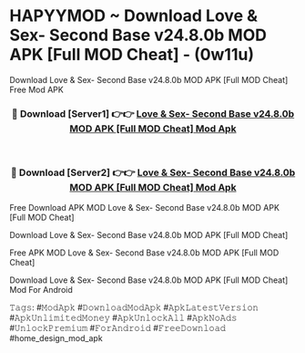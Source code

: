 # HAPYYMOD ~ Download Love & Sex- Second Base v24.8.0b MOD APK [Full MOD Cheat] - (0w11u)
Download Love & Sex- Second Base v24.8.0b MOD APK [Full MOD Cheat] Free Mod APK

<div align="center">
<h3>🔴 Download [Server1] 👉👉 <a href="https://apk-comot.site?title=Love_&_Sex-_Second_Base_v24.8.0b_MOD_APK_[Full_MOD_Cheat]">Love & Sex- Second Base v24.8.0b MOD APK [Full MOD Cheat] Mod Apk</a></h3><br>

<h3>🔴 Download [Server2] 👉👉 <a href="https://apk-comot.site?title=Love_&_Sex-_Second_Base_v24.8.0b_MOD_APK_[Full_MOD_Cheat]">Love & Sex- Second Base v24.8.0b MOD APK [Full MOD Cheat] Mod Apk</a></h3>
</div>


Free Download APK MOD Love & Sex- Second Base v24.8.0b MOD APK [Full MOD Cheat]

Download Love & Sex- Second Base v24.8.0b MOD APK [Full MOD Cheat] 

Free APK MOD Love & Sex- Second Base v24.8.0b MOD APK [Full MOD Cheat] 

Download Love & Sex- Second Base v24.8.0b MOD APK [Full MOD Cheat] Mod For Android

𝚃𝚊𝚐𝚜: #𝙼𝚘𝚍𝙰𝚙𝚔 #𝙳𝚘𝚠𝚗𝚕𝚘𝚊𝚍𝙼𝚘𝚍𝙰𝚙𝚔 #𝙰𝚙𝚔𝙻𝚊𝚝𝚎𝚜𝚝𝚅𝚎𝚛𝚜𝚒𝚘𝚗 #𝙰𝚙𝚔𝚄𝚗𝚕𝚒𝚖𝚒𝚝𝚎𝚍𝙼𝚘𝚗𝚎𝚢 #𝙰𝚙𝚔𝚄𝚗𝚕𝚘𝚌𝚔𝙰𝚕𝚕 #𝙰𝚙𝚔𝙽𝚘𝙰𝚍𝚜 #𝚄𝚗𝚕𝚘𝚌𝚔𝙿𝚛𝚎𝚖𝚒𝚞𝚖 #𝙵𝚘𝚛𝙰𝚗𝚍𝚛𝚘𝚒𝚍 #𝙵𝚛𝚎𝚎𝙳𝚘𝚠𝚗𝚕𝚘𝚊𝚍 #home_design_mod_apk